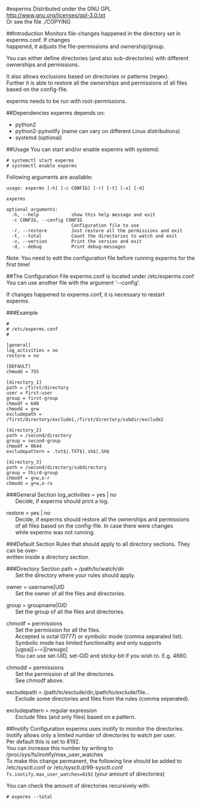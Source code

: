 #experms
Distributed under the GNU GPL  
http://www.gnu.org/licenses/gpl-3.0.txt  
Or see the file ./COPYING

##Introduction
Monitors file-changes happened in the directory set in experms.conf. If changes  
happened, it adjusts the file-permissions and ownership/group.

You can either define directories (and also sub-directories) with different  
ownerships and permissions.

It also allows exclusions based on directories or patterns (regex).  
Further it is able to restore all the ownerships and permissions of all files  
based on the config-file.

experms needs to be run with root-permissions.


##Dependencies
experms depends on:
 - python2
 - python2-pyinotify (name can vary on different Linux distributions)
 - systemd (optional)


##Usage
You can start and/or enable experms with systemd:  
```
# systemctl start experms
# systemctl enable experms
```

Following arguments are available:

```
usage: experms [-h] [-c CONFIG] [-r] [-t] [-v] [-d]

experms

optional arguments:
  -h, --help            show this help message and exit
  -c CONFIG, --config CONFIG
                        Configuration file to use
  -r, --restore         Just restore all the permissions and exit
  -t, --total           Count the directories to watch and exit
  -v, --version         Print the version and exit
  -d, --debug           Print debug-messages

```


Note: You need to edit the configuration file before running experms for the  
      first time!


##The Configuration File
experms.conf is located under /etc/experms.conf  
You can use another file with the argument '--config'.

If changes happened to experms.conf, it is necessary to restart  
experms.

###Example
```
#
# /etc/experms.conf
#

[general]
log_activities = no
restore = no

[DEFAULT]
chmodd = 755

[directory_1]
path = /first/directory
user = first-user
group = first-group
chmodf = 640
chmodd = g+w
excludepath = /first/directory/exclude1,/first/directory/subdir/exclude2

[directory_2]
path = /second/directory
group = second-group
chmodf = 0644
excludepattern = .txt$|.TXT$|.sh$|.SH$

[directory_3]
path = /second/directory/subdirectory
group = third-group
chmodf = g+w,o-r
chmodd = g+w,o-rx
```

###General Section
log_activities = yes | no  
&nbsp;&nbsp;&nbsp;&nbsp;&nbsp;&nbsp;Decide, if experms should print a log.

restore = yes | no  
&nbsp;&nbsp;&nbsp;&nbsp;&nbsp;&nbsp;Decide, if experms should restore all the ownerships and permissions  
&nbsp;&nbsp;&nbsp;&nbsp;&nbsp;&nbsp;of all files based on the config-file. In case there were changes  
&nbsp;&nbsp;&nbsp;&nbsp;&nbsp;&nbsp;while experms was not running.

###Default Section
Rules that should apply to all directory sections. They can be over‐  
written inside a directory section.

###Directory Section
path = /path/to/watch/dir  
&nbsp;&nbsp;&nbsp;&nbsp;&nbsp;&nbsp;Set the directory where your rules should apply.

owner = username|UID  
&nbsp;&nbsp;&nbsp;&nbsp;&nbsp;&nbsp;Set the owner of all the files and directories.

group = groupname|GID  
&nbsp;&nbsp;&nbsp;&nbsp;&nbsp;&nbsp;Set the group of all the files and directories.

chmodf = permissions  
&nbsp;&nbsp;&nbsp;&nbsp;&nbsp;&nbsp;Set the permission for all the files.  
&nbsp;&nbsp;&nbsp;&nbsp;&nbsp;&nbsp;Accepted is octal (0777) or symbolic mode (comma separated list).  
&nbsp;&nbsp;&nbsp;&nbsp;&nbsp;&nbsp;Symbolic mode has limited functionality and only supports  
&nbsp;&nbsp;&nbsp;&nbsp;&nbsp;&nbsp;[ugoa][+-=][rwxugo]  
&nbsp;&nbsp;&nbsp;&nbsp;&nbsp;&nbsp;You can use set-UID, set-GID and sticky-bit if you wish to. E.g. 4660.

chmodd = permissions  
&nbsp;&nbsp;&nbsp;&nbsp;&nbsp;&nbsp;Set the permission of all the directories.  
&nbsp;&nbsp;&nbsp;&nbsp;&nbsp;&nbsp;See chmodf above.

excludepath = /path/to/exclude/dir,/path/to/exclude/file...  
&nbsp;&nbsp;&nbsp;&nbsp;&nbsp;&nbsp;Exclude some directories and files from the rules (comma  seperated).

excludepattern = regular expression  
&nbsp;&nbsp;&nbsp;&nbsp;&nbsp;&nbsp;Exclude files (and only files) based on a pattern.


##Inotify Configuration
experms uses inotify to monitor the directories.  
Inotify allows only a limited number of directories to watch per user.  
Per default this is set to 8192.  
You can increase this number by writing to /proc/sys/fs/inotify/max_user_watches  
To make this change permanent, the following line should be added to  
/etc/sysctl.conf or /etc/sysctl.d/99-sysctl.conf  
`fs.inotify.max_user_watches=8192` (your amount of directories)

You can check the amount of directories recursively with:

`# experms --total`
